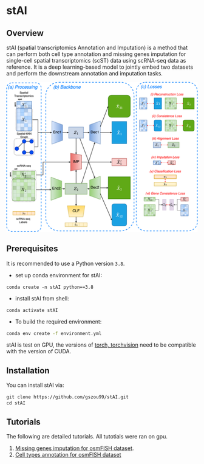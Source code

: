 # stAI

## Overview
stAI (spatial transcriptomics Annotation and Imputation) is a method that can perform both cell type annotation and missing genes imputation for single-cell spatial transcriptomics (scST) data using scRNA-seq data as reference. It is a deep learning-based model to jointly embed two datasets and perform the downstream annotation and imputation tasks. 

![](./fig/model.png)

## Prerequisites
It is recommended to use a Python version  `3.8`.
* set up conda environment for stAI:
```
conda create -n stAI python==3.8
```
* install stAI from shell:
```
conda activate stAI
```

* To build the required environment: 
```bash
conda env create -f environment.yml
```

stAI is test on GPU, the versions of [torch, torchvision](https://pytorch.org/) need to be compatible with the version of CUDA.


## Installation
You can install stAI via:
```
git clone https://github.com/gszou99/stAI.git
cd stAI
```

## Tutorials
The following are detailed tutorials. All tutotials were ran on gpu.

1. [Missing genes imputation for osmFISH dataset](./demo/impute_osmFISH.ipynb).
2. [Cell types annotation for osmFISH dataset](./demo/annotate_osmFISH.ipynb)
